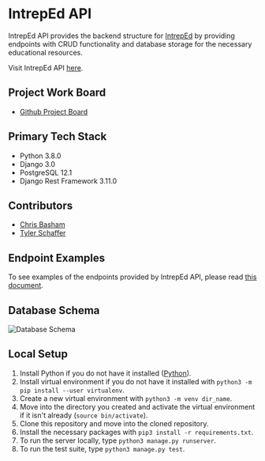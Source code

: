# IntrepEd API

IntrepEd API provides the backend structure for [IntrepEd](https://github.com/intreped-learning/intreped-fe) by 
providing endpoints with CRUD functionality and database storage for the necessary educational resources.

Visit IntrepEd API [here](http://intreped-api.herokuapp.com/).

## Project Work Board
- [Github Project Board](https://github.com/orgs/intreped-learning/projects/1)

## Primary Tech Stack
- Python 3.8.0
- Django 3.0
- PostgreSQL 12.1
- Django Rest Framework 3.11.0

## Contributors
- [Chris Basham](https://github.com/chrisdbasham317)
- [Tyler Schaffer](https://github.com/tschaffer1618)

## Endpoint Examples

To see examples of the endpoints provided by IntrepEd API, please 
read [this document](https://gist.github.com/tschaffer1618/61125779f44d230567c23d9098adb776).

## Database Schema

![Database Schema](https://user-images.githubusercontent.com/48742436/71946614-921de480-3187-11ea-91e1-0641a2370af3.png)

## Local Setup

1. Install Python if you do not have it installed ([Python](https://www.python.org/downloads/)).
2. Install virtual environment if you do not have it installed with `python3 -m pip install --user virtualenv`.
3. Create a new virtual environment with `python3 -m venv dir_name`.
4. Move into the directory you created and activate the virtual environment if it isn't already (`source bin/activate`).
5. Clone this repository and move into the cloned repository.
6. Install the necessary packages with `pip3 install -r requirements.txt`.
7. To run the server locally, type `python3 manage.py runserver`.
8. To run the test suite, type `python3 manage.py test`.

